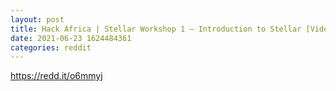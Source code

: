 ```yaml
--- 
layout: post 
title: Hack Africa | Stellar Workshop 1 — Introduction to Stellar [Video + Slides] - June 18th 
date: 2021-06-23 1624484361 
categories: reddit 
--- 
```

https://redd.it/o6mmyj